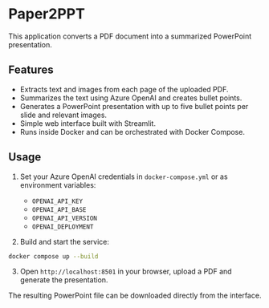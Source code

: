 # Paper2PPT

This application converts a PDF document into a summarized PowerPoint presentation.

## Features
- Extracts text and images from each page of the uploaded PDF.
- Summarizes the text using Azure OpenAI and creates bullet points.
- Generates a PowerPoint presentation with up to five bullet points per slide and relevant images.
- Simple web interface built with Streamlit.
- Runs inside Docker and can be orchestrated with Docker Compose.

## Usage

1. Set your Azure OpenAI credentials in `docker-compose.yml` or as environment variables:
   - `OPENAI_API_KEY`
   - `OPENAI_API_BASE`
   - `OPENAI_API_VERSION`
   - `OPENAI_DEPLOYMENT`

2. Build and start the service:

```bash
docker compose up --build
```

3. Open `http://localhost:8501` in your browser, upload a PDF and generate the presentation.

The resulting PowerPoint file can be downloaded directly from the interface.
